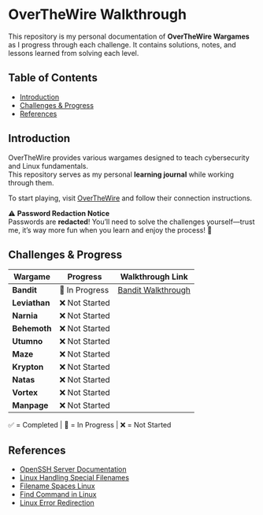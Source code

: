 # OverTheWire Walkthrough 

This repository is my personal documentation of **OverTheWire Wargames** as I progress through each challenge. It contains solutions, notes, and lessons learned from solving each level.

## Table of Contents

- [Introduction](#introduction)
- [Challenges & Progress](#challenges--progress)
- [References](#references)

## Introduction

OverTheWire provides various wargames designed to teach cybersecurity and Linux fundamentals.  
This repository serves as my personal **learning journal** while working through them.

To start playing, visit [OverTheWire](https://overthewire.org/wargames/) and follow their connection instructions.  

⚠️ **Password Redaction Notice**  
Passwords are **redacted**! You’ll need to solve the challenges yourself—trust me, it’s way more fun when you learn and enjoy the process! 🎉

## Challenges & Progress

|    Wargame    |      Progress    | Walkthrough Link               |
|---------------|------------------|--------------------------------|
| **Bandit**    | 🚧 In Progress   | [Bandit Walkthrough](bandit/)  |
| **Leviathan** | ❌ Not Started   |                                |
| **Narnia**    | ❌ Not Started   |                                |
| **Behemoth**  | ❌ Not Started   |                                |
| **Utumno**    | ❌ Not Started   |                                |
| **Maze**      | ❌ Not Started   |                                | 
| **Krypton**   | ❌ Not Started   |                                |
| **Natas**     | ❌ Not Started   |                                |
| **Vortex**    | ❌ Not Started   |                                |
| **Manpage**   | ❌ Not Started   |                                |

✅ = Completed  | 🚧 = In Progress | ❌ = Not Started  

## References
- [OpenSSH Server Documentation](https://ubuntu.com/server/docs/openssh-server) <br>
- [Linux Handling Special Filenames](https://medium.com/@.Qubit/how-to-create-open-find-remove-dashed-filename-in-linux-27ee297d1740) <br>
- [Filename Spaces Linux](https://linuxhandbook.com/filename-spaces-linux/) <br>
- [Find Command in Linux](https://www.geeksforgeeks.org/find-command-in-linux-with-examples/)
- [Linux Error Redirection](https://www.geeksforgeeks.org/linux-error-redirection/)<br>
